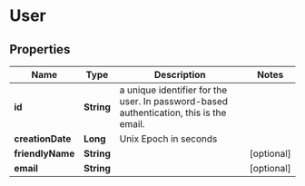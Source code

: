 

# User


## Properties

Name | Type | Description | Notes
------------ | ------------- | ------------- | -------------
**id** | **String** | a unique identifier for the user. In password-based authentication, this is the email. | 
**creationDate** | **Long** | Unix Epoch in seconds | 
**friendlyName** | **String** |  |  [optional]
**email** | **String** |  |  [optional]




